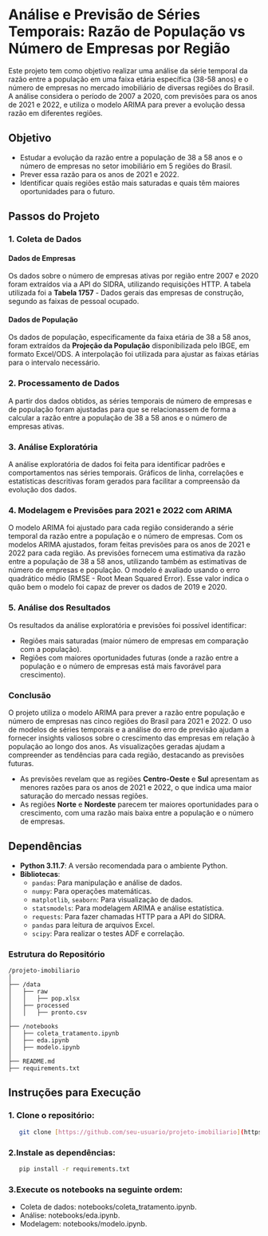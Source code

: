# Análise e Previsão de Séries Temporais: Razão de População vs Número de Empresas por Região

Este projeto tem como objetivo realizar uma análise da série temporal da razão entre a população em uma faixa etária específica (38-58 anos) e o número de empresas no mercado imobiliário de diversas regiões do Brasil. A análise considera o período de 2007 a 2020, com previsões para os anos de 2021 e 2022, e utiliza o modelo ARIMA para prever a evolução dessa razão em diferentes regiões.

## Objetivo

- Estudar a evolução da razão entre a população de 38 a 58 anos e o número de empresas no setor imobiliário em 5 regiões do Brasil.
- Prever essa razão para os anos de 2021 e 2022.
- Identificar quais regiões estão mais saturadas e quais têm maiores oportunidades para o futuro.
  
## Passos do Projeto

### 1. Coleta de Dados

#### Dados de Empresas
Os dados sobre o número de empresas ativas por região entre 2007 e 2020 foram extraídos via a API do SIDRA, utilizando requisições HTTP. A tabela utilizada foi a **Tabela 1757** - Dados gerais das empresas de construção, segundo as faixas de pessoal ocupado.

#### Dados de População
Os dados de população, especificamente da faixa etária de 38 a 58 anos, foram extraídos da **Projeção da População** disponibilizada pelo IBGE, em formato Excel/ODS. A interpolação foi utilizada para ajustar as faixas etárias para o intervalo necessário.

### 2. Processamento de Dados

A partir dos dados obtidos, as séries temporais de número de empresas e de população foram ajustadas para que se relacionassem de forma a calcular a razão entre a população de 38 a 58 anos e o número de empresas ativas.

### 3. Análise Exploratória

A análise exploratória de dados foi feita para identificar padrões e comportamentos nas séries temporais. Gráficos de linha, correlações e estatísticas descritivas foram gerados para facilitar a compreensão da evolução dos dados.

### 4. Modelagem e Previsões para 2021 e 2022 com ARIMA

O modelo ARIMA foi ajustado para cada região considerando a série temporal da razão entre a população e o número de empresas. Com os modelos ARIMA ajustados, foram feitas previsões para os anos de 2021 e 2022 para cada região. As previsões fornecem uma estimativa da razão entre a população de 38 a 58 anos, utilizando também as estimativas de número de empresas e população. O modelo é avaliado usando o erro quadrático médio (RMSE - Root Mean Squared Error). Esse valor indica o quão bem o modelo foi capaz de prever os dados de 2019 e 2020.

### 5. Análise dos Resultados

Os resultados da análise exploratória e previsões foi possível identificar:
- Regiões mais saturadas (maior número de empresas em comparação com a população).
- Regiões com maiores oportunidades futuras (onde a razão entre a população e o número de empresas está mais favorável para crescimento).

### Conclusão
  
  O projeto utiliza o modelo ARIMA para prever a razão entre população e número de empresas nas cinco regiões do Brasil para 2021 e 2022. O uso de modelos de séries temporais e a análise do erro de previsão ajudam a fornecer insights valiosos sobre o crescimento das empresas em relação à população ao longo dos anos. As visualizações geradas ajudam a compreender as tendências para cada região, destacando as previsões futuras.

- As previsões revelam que as regiões **Centro-Oeste** e **Sul** apresentam as menores razões para os anos de 2021 e 2022, o que indica uma maior saturação do mercado nessas regiões.
- As regiões **Norte** e **Nordeste** parecem ter maiores oportunidades para o crescimento, com uma razão mais baixa entre a população e o número de empresas.

## Dependências

- **Python 3.11.7**: A versão recomendada para o ambiente Python.
- **Bibliotecas**:
  - `pandas`: Para manipulação e análise de dados.
  - `numpy`: Para operações matemáticas.
  - `matplotlib`, `seaborn`: Para visualização de dados.
  - `statsmodels`: Para modelagem ARIMA e análise estatística.
  - `requests`: Para fazer chamadas HTTP para a API do SIDRA.
  - `pandas` para leitura de arquivos Excel.
  - `scipy`: Para realizar o testes ADF e correlação.


### **Estrutura do Repositório**

```
/projeto-imobiliario
│
├── /data
│   ├── raw
│   │   ├── pop.xlsx
│   ├── processed
│   │   ├── pronto.csv
│
├── /notebooks
│   ├── coleta_tratamento.ipynb
│   ├── eda.ipynb
│   ├── modelo.ipynb
│
├── README.md
├── requirements.txt
```

## Instruções para Execução

### **1. Clone o repositório:**
```bash
   git clone [https://github.com/seu-usuario/projeto-imobiliario](https://github.com/pedrolouzeiro/case_beanalytic/).git
```

### **2.Instale as dependências:**
```bash
   pip install -r requirements.txt
```

### **3.Execute os notebooks na seguinte ordem:**
  - Coleta de dados: notebooks/coleta_tratamento.ipynb.
  - Análise: notebooks/eda.ipynb.
  - Modelagem: notebooks/modelo.ipynb.

